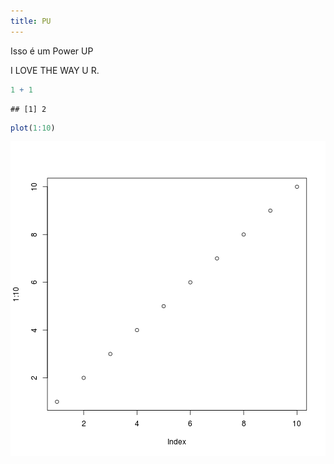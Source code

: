 ```yaml
---
title: PU
---
```




Isso é um Power UP

I LOVE THE WAY U R.


```r
1 + 1
```

```
## [1] 2
```


```r
plot(1:10)
```

![plot of chunk unnamed-chunk-3](figures//unnamed-chunk-3-1.png)



